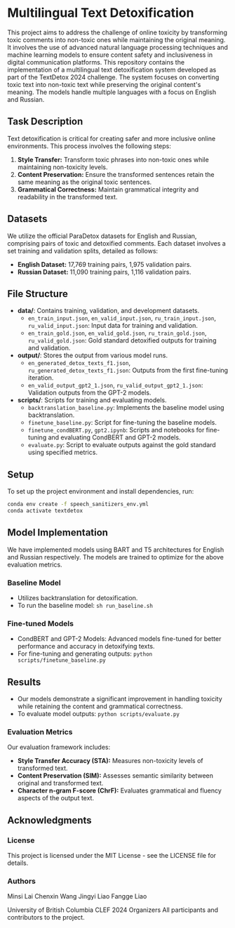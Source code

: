 # Multilingual Text Detoxification

This project aims to address the challenge of online toxicity by transforming toxic comments into non-toxic ones while maintaining the original meaning. It involves the use of advanced natural language processing techniques and machine learning models to ensure content safety and inclusiveness in digital communication platforms.
This repository contains the implementation of a multilingual text detoxification system developed as part of the TextDetox 2024 challenge. The system focuses on converting toxic text into non-toxic text while preserving the original content's meaning. The models handle multiple languages with a focus on English and Russian.

## Task Description

Text detoxification is critical for creating safer and more inclusive online environments. This process involves the following steps:
1. **Style Transfer:** Transform toxic phrases into non-toxic ones while maintaining non-toxicity levels.
2. **Content Preservation:** Ensure the transformed sentences retain the same meaning as the original toxic sentences.
3. **Grammatical Correctness:** Maintain grammatical integrity and readability in the transformed text.

## Datasets

We utilize the official ParaDetox datasets for English and Russian, comprising pairs of toxic and detoxified comments. Each dataset involves a set training and validation splits, detailed as follows:

- **English Dataset:** 17,769 training pairs, 1,975 validation pairs.
- **Russian Dataset:** 11,090 training pairs, 1,116 validation pairs.

## File Structure

- **data/**: Contains training, validation, and development datasets.
  - `en_train_input.json`, `en_valid_input.json`, `ru_train_input.json`, `ru_valid_input.json`: Input data for training and validation.
  - `en_train_gold.json`, `en_valid_gold.json`, `ru_train_gold.json`, `ru_valid_gold.json`: Gold standard detoxified outputs for training and validation.
- **output/**: Stores the output from various model runs.
  - `en_generated_detox_texts_f1.json`, `ru_generated_detox_texts_f1.json`: Outputs from the first fine-tuning iteration.
  - `en_valid_output_gpt2_1.json`, `ru_valid_output_gpt2_1.json`: Validation outputs from the GPT-2 models.
- **scripts/**: Scripts for training and evaluating models.
  - `backtranslation_baseline.py`: Implements the baseline model using backtranslation.
  - `finetune_baseline.py`: Script for fine-tuning the baseline models.
  - `finetune_condBERT.py`, `gpt2.ipynb`: Scripts and notebooks for fine-tuning and evaluating CondBERT and GPT-2 models.
  - `evaluate.py`: Script to evaluate outputs against the gold standard using specified metrics.

## Setup

To set up the project environment and install dependencies, run:

```bash
conda env create -f speech_sanitizers_env.yml
conda activate textdetox
```

## Model Implementation

We have implemented models using BART and T5 architectures for English and Russian respectively. The models are trained to optimize for the above evaluation metrics.

### Baseline Model

- Utilizes backtranslation for detoxification.
- To run the baseline model: `sh run_baseline.sh`

### Fine-tuned Models

- CondBERT and GPT-2 Models: Advanced models fine-tuned for better performance and accuracy in detoxifying texts.
- For fine-tuning and generating outputs: `python scripts/finetune_baseline.py`

## Results

- Our models demonstrate a significant improvement in handling toxicity while retaining the content and grammatical correctness.
- To evaluate model outputs: `python scripts/evaluate.py`

### Evaluation Metrics

Our evaluation framework includes:
- **Style Transfer Accuracy (STA):** Measures non-toxicity levels of transformed text.
- **Content Preservation (SIM):** Assesses semantic similarity between original and transformed text.
- **Character n-gram F-score (ChrF):** Evaluates grammatical and fluency aspects of the output text.

## Acknowledgments

### License

This project is licensed under the MIT License - see the LICENSE file for details.

### Authors

Minsi Lai
Chenxin Wang
Jingyi Liao
Fangge Liao

University of British Columbia
CLEF 2024 Organizers
All participants and contributors to the project.
